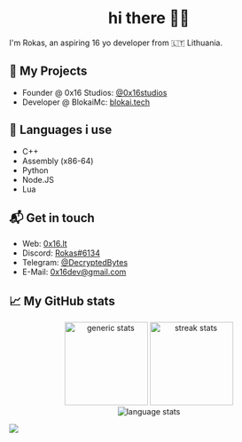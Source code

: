 <h1 align ="center">
  hi there 👋🏻
</h1>


I'm Rokas, an aspiring 16 yo developer from 🇱🇹 Lithuania.

## 🔧 My Projects
- Founder @ 0x16 Studios: [@0x16studios][0x16studios]
- Developer @ BlokaiMc: [blokai.tech][blokai]

## 📜 Languages i use
- C++
- Assembly (x86-64)
- Python
- Node.JS
- Lua

## 📬 Get in touch
- Web: [0x16.lt][1]
- Discord: [Rokas#6134][2]
- Telegram: [@DecryptedBytes][3]
- E-Mail: [0x16dev@gmail.com][4]

## 📈 My GitHub stats
<p align="center">
    <img height="150em" src="https://github-readme-stats.vercel.app/api?username=370rokas&theme=nord&show_icons=true" alt="generic stats">
    <img height="150em" src="https://github-readme-streak-stats.herokuapp.com?user=370rokas&&theme=nord&show_icons=true" alt="streak stats"/>
    <br>
    <img src="https://github-readme-stats.vercel.app/api/top-langs/?username=370rokas&theme=nord&show_icons=true" alt="language stats">
</p>

[1]: https://0x16.lt/
[2]: https://discord.com/users/851859069987323904
[3]: https://t.me/DecryptedBytes
[4]: mailto:0x16dev@gmail.com

[0x16studios]: https://github.com/0x16studios/
[blokai]: https://blokai.tech/

![](https://hit.yhype.me/github/profile?user_id=58791226)
